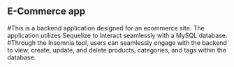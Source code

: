 ## E-Commerce app

#This is a backend application designed for an ecommerce site. The application utilizes Sequelize to interact seamlessly with a MySQL database. 
#Through the Insomnia tool, users can seamlessly engage with the backend to view, create, update, and delete products, categories, and tags within the database.





 

